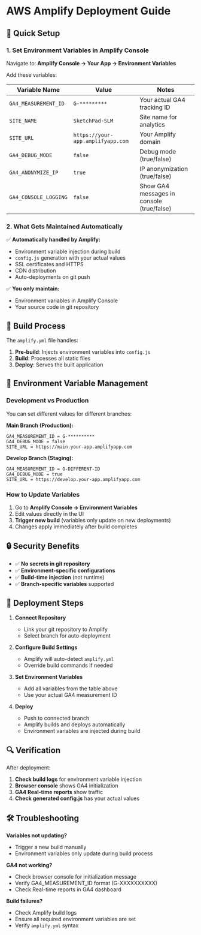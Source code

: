 # AWS Amplify Deployment Guide

## 🚀 Quick Setup

### 1. **Set Environment Variables in Amplify Console**

Navigate to: **Amplify Console → Your App → Environment Variables**

Add these variables:

| Variable Name | Value | Notes |
|---------------|-------|-------|
| `GA4_MEASUREMENT_ID` | `G-*********` | Your actual GA4 tracking ID |
| `SITE_NAME` | `SketchPad-SLM` | Site name for analytics |
| `SITE_URL` | `https://your-app.amplifyapp.com` | Your Amplify domain |
| `GA4_DEBUG_MODE` | `false` | Debug mode (true/false) |
| `GA4_ANONYMIZE_IP` | `true` | IP anonymization (true/false) |
| `GA4_CONSOLE_LOGGING` | `false` | Show GA4 messages in console (true/false) |

### 2. **What Gets Maintained Automatically**

✅ **Automatically handled by Amplify:**
- Environment variable injection during build
- `config.js` generation with your actual values
- SSL certificates and HTTPS
- CDN distribution
- Auto-deployments on git push

✅ **You only maintain:**
- Environment variables in Amplify Console
- Your source code in git repository

## 🔧 Build Process

The `amplify.yml` file handles:

1. **Pre-build**: Injects environment variables into `config.js`
2. **Build**: Processes all static files 
3. **Deploy**: Serves the built application

## 📝 Environment Variable Management

### **Development vs Production**

You can set different values for different branches:

**Main Branch (Production):**
```
GA4_MEASUREMENT_ID = G-**********
GA4_DEBUG_MODE = false
SITE_URL = https://main.your-app.amplifyapp.com
```

**Develop Branch (Staging):**
```
GA4_MEASUREMENT_ID = G-DIFFERENT-ID  
GA4_DEBUG_MODE = true
SITE_URL = https://develop.your-app.amplifyapp.com
```

### **How to Update Variables**

1. Go to **Amplify Console → Environment Variables**
2. Edit values directly in the UI
3. **Trigger new build** (variables only update on new deployments)
4. Changes apply immediately after build completes

## 🔒 Security Benefits

- ✅ **No secrets in git repository**
- ✅ **Environment-specific configurations**
- ✅ **Build-time injection** (not runtime)
- ✅ **Branch-specific variables** supported

## 🚀 Deployment Steps

1. **Connect Repository**
   - Link your git repository to Amplify
   - Select branch for auto-deployment

2. **Configure Build Settings**
   - Amplify will auto-detect `amplify.yml`
   - Override build commands if needed

3. **Set Environment Variables**
   - Add all variables from the table above
   - Use your actual GA4 measurement ID

4. **Deploy**
   - Push to connected branch
   - Amplify builds and deploys automatically
   - Environment variables are injected during build

## 🔍 Verification

After deployment:

1. **Check build logs** for environment variable injection
2. **Browser console** shows GA4 initialization
3. **GA4 Real-time reports** show traffic
4. **Check generated config.js** has your actual values

## 🛠️ Troubleshooting

**Variables not updating?**
- Trigger a new build manually
- Environment variables only update during build process

**GA4 not working?**
- Check browser console for initialization message
- Verify GA4_MEASUREMENT_ID format (G-XXXXXXXXXX)
- Check Real-time reports in GA4 dashboard

**Build failures?**
- Check Amplify build logs
- Ensure all required environment variables are set
- Verify `amplify.yml` syntax 